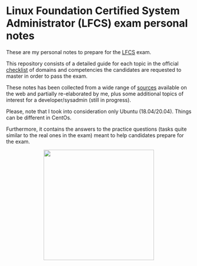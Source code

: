 # Linux Foundation Certified System Administrator (LFCS) exam personal notes 

These are my personal notes to prepare for the [LFCS](https://training.linuxfoundation.org/certification/linux-foundation-certified-sysadmin-lfcs/#exams) exam.

This repository consists of a detailed guide for each topic in the official [checklist](domains/checklist.md) of domains and competencies the candidates are requested to master in order to pass the exam.

These notes has been collected from a wide range of [sources](domains/references.md) available on the web and partially re-elaborated by me, plus some additional topics of interest for a developer/sysadmin (still in progress).

Please, note that I took into consideration only Ubuntu (18.04/20.04). Things can be different in CentOs. 

Furthermore, it contains the answers to the practice questions (tasks quite similar to the real ones in the exam) meant to help candidates prepare for the exam.

<p align="center"><img src="https://images.youracclaim.com/images/1e6611ca-8afe-4ecc-ad4d-305fba52ee7e/1_LFCS-600x600.png" width="300" height="300"/></p>
